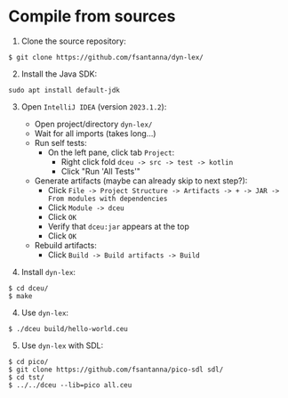 # Compile from sources

1. Clone the source repository:

```
$ git clone https://github.com/fsantanna/dyn-lex/
```

2. Install the Java SDK:

```
sudo apt install default-jdk
```

3. Open `IntelliJ IDEA` (version `2023.1.2`):
    - Open project/directory `dyn-lex/`
    - Wait for all imports (takes long...)
    - Run self tests:
        - On the left pane, click tab `Project`:
            - Right click fold `dceu -> src -> test -> kotlin`
            - Click "Run 'All Tests'"
    - Generate artifacts (maybe can already skip to next step?):
        - Click `File -> Project Structure -> Artifacts -> + -> JAR -> From modules with dependencies`
        - Click `Module -> dceu`
        - Click `OK`
        - Verify that `dceu:jar` appears at the top
        - Click `OK`
    - Rebuild artifacts:
        - Click `Build -> Build artifacts -> Build`

3. Install `dyn-lex`:

```
$ cd dceu/
$ make
```

4. Use `dyn-lex`:

```
$ ./dceu build/hello-world.ceu
```

5. Use `dyn-lex` with SDL:

```
$ cd pico/
$ git clone https://github.com/fsantanna/pico-sdl sdl/
$ cd tst/
$ ../../dceu --lib=pico all.ceu
```
